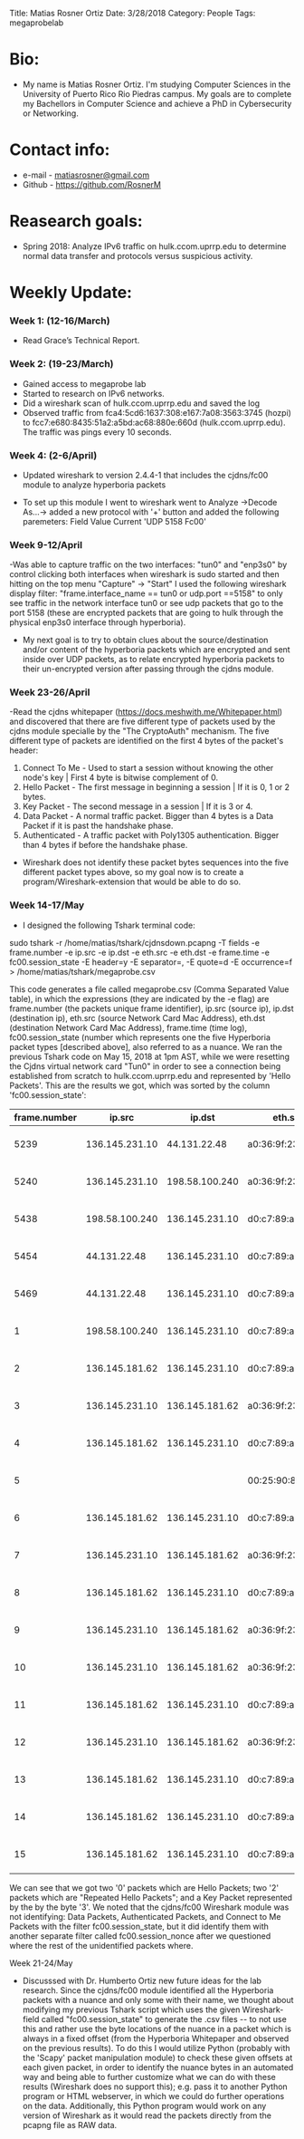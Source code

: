Title: Matias Rosner Ortiz
Date: 3/28/2018
Category: People
Tags: megaprobelab

# Bio: 
   - My name is Matias Rosner Ortiz. I'm studying Computer Sciences in the University of Puerto Rico Rio Piedras campus. My goals are to complete my Bachellors in Computer Science and achieve a PhD in Cybersecurity or Networking.
    
# Contact info:

   - e-mail - <matiasrosner@gmail.com>
   - Github - <https://github.com/RosnerM>
  
# Reasearch goals:

   - Spring 2018: Analyze IPv6 traffic on hulk.ccom.uprrp.edu to determine normal data transfer and protocols versus suspicious activity.
  

  
  
# Weekly Update:

### Week 1: (12-16/March)
- Read Grace’s Technical Report.

### Week 2: (19-23/March)
- Gained access to megaprobe lab
- Started to research on IPv6 networks.
- Did a wireshark scan of hulk.ccom.uprrp.edu and saved the log   
- Observed traffic from fca4:5cd6:1637:308:e167:7a08:3563:3745 (hozpi) to fcc7:e680:8435:51a2:a5bd:ac68:880e:660d (hulk.ccom.uprrp.edu). The traffic was pings every 10 seconds.

### Week 4: (2-6/April)
- Updated wireshark to version 2.4.4-1 that includes the cjdns/fc00 module to analyze hyperboria packets

- To set up this module I went to wireshark went to Analyze ->Decode As...-> 
added a new protocol with '+' button and added the following paremeters:
Field	Value	Current
'UDP		5158	Fc00'

### Week 9-12/April
-Was able to capture traffic on the two interfaces: "tun0" and "enp3s0" by control clicking both interfaces when wireshark is sudo started and then hitting on the top menu "Capture" -> "Start"
I used the following wireshark display filter:
"frame.interface_name == tun0 or udp.port ==5158"
to only see traffic in the network interface tun0 or see udp packets that go to the port 5158 (these are encrypted packets that are going to hulk through the physical enp3s0 interface through hyperboria). 

- My next goal is to try to obtain clues about the source/destination and/or content of the hyperboria packets which are encrypted and sent inside over UDP packets, as to relate encrypted hyperboria packets to their un-encrypted version after passing through the cjdns module.

### Week 23-26/April
-Read the cjdns whitepaper (https://docs.meshwith.me/Whitepaper.html) and discovered that there are five different type of packets used by the cjdns module specialle by the "The CryptoAuth" mechanism. The five different type of packets are identified on the first 4 bytes of the packet's header: 
1) Connect To Me - Used to start a session without knowing the other node's key | First 4 byte is bitwise complement of 0.
2) Hello Packet - The first message in beginning a session | If it is 0, 1 or 2 bytes.
3) Key Packet - The second message in a session | If it is 3 or 4.
4) Data Packet - A normal traffic packet. Bigger than 4 bytes is a Data Packet if it is past the handshake phase. 
5) Authenticated - A traffic packet with Poly1305 authentication. Bigger than 4 bytes if before the handshake phase.

- Wireshark does not identify these packet bytes sequences into the five different packet types above, so my goal now is to create a program/Wireshark-extension that would be able to do so.

### Week 14-17/May
- I designed the following Tshark terminal code:

sudo tshark -r /home/matias/tshark/cjdnsdown.pcapng -T fields -e frame.number -e ip.src -e ip.dst -e eth.src -e eth.dst -e frame.time -e fc00.session_state -E header=y -E separator=, -E quote=d -E occurrence=f > /home/matias/tshark/megaprobe.csv

This code generates a file called megaprobe.csv (Comma Separated Value table), in which the expressions (they are indicated by the -e flag) are frame.number (the packets unique frame identifier), ip.src (source ip), ip.dst (destination ip), eth.src (source Network Card Mac Address), eth.dst (destination Network Card Mac Address), frame.time (time log), fc00.session_state (number which represents one the five Hyperboria packet types [described above], also referred to as a nuance. We ran the previous Tshark code on May 15, 2018 at 1pm AST, while we were resetting the Cjdns virtual network card "Tun0" in order to see a connection being established from scratch to hulk.ccom.uprrp.edu and represented by 'Hello Packets'. 
This are the results we got, which was sorted by the column 'fc00.session_state':

| frame.number | ip.src         | ip.dst         | eth.src           | eth.dst           |              frame.time             | fc00.session_state |
|--------------|----------------|----------------|-------------------|-------------------|:-----------------------------------:|-------------------:|
| 5239         | 136.145.231.10 | 44.131.22.48   | a0:36:9f:23:e9:04 | d0:c7:89:a9:48:80 | May 15, 2018 13:02:48.322843648 AST |                  0 |
| 5240         | 136.145.231.10 | 198.58.100.240 | a0:36:9f:23:e9:04 | d0:c7:89:a9:48:80 | May 15, 2018 13:02:48.323943443 AST |                  0 |
| 5438         | 198.58.100.240 | 136.145.231.10 | d0:c7:89:a9:48:80 | a0:36:9f:23:e9:04 | May 15, 2018 13:02:48.433078232 AST |                  2 |
| 5454         | 44.131.22.48   | 136.145.231.10 | d0:c7:89:a9:48:80 | a0:36:9f:23:e9:04 | May 15, 2018 13:02:48.529487742 AST | 2                  |
| 5469         | 44.131.22.48   | 136.145.231.10 | d0:c7:89:a9:48:80 | a0:36:9f:23:e9:04 | May 15, 2018 13:02:48.717727841 AST | 3                  |
| 1            | 198.58.100.240 | 136.145.231.10 | d0:c7:89:a9:48:80 | a0:36:9f:23:e9:04 | May 15, 2018 13:02:39.757444072 AST |                    |
| 2            | 136.145.181.62 | 136.145.231.10 | d0:c7:89:a9:48:80 | a0:36:9f:23:e9:04 | May 15, 2018 13:02:39.757828051 AST |                    |
| 3            | 136.145.231.10 | 136.145.181.62 | a0:36:9f:23:e9:04 | d0:c7:89:a9:48:80 | May 15, 2018 13:02:39.757861850 AST |                    |
| 4            | 136.145.181.62 | 136.145.231.10 | d0:c7:89:a9:48:80 | a0:36:9f:23:e9:04 | May 15, 2018 13:02:39.757904373 AST |                    |
| 5            |                |                | 00:25:90:8e:b6:1c | ff:ff:ff:ff:ff:ff | May 15, 2018 13:02:39.760154001 AST |                    |
| 6            | 136.145.181.62 | 136.145.231.10 | d0:c7:89:a9:48:80 | a0:36:9f:23:e9:04 | May 15, 2018 13:02:39.772274059 AST |                    |
| 7            | 136.145.231.10 | 136.145.181.62 | a0:36:9f:23:e9:04 | d0:c7:89:a9:48:80 | May 15, 2018 13:02:39.772306587 AST |                    |
| 8            | 136.145.181.62 | 136.145.231.10 | d0:c7:89:a9:48:80 | a0:36:9f:23:e9:04 | May 15, 2018 13:02:39.772315015 AST |                    |
| 9            | 136.145.231.10 | 136.145.181.62 | a0:36:9f:23:e9:04 | d0:c7:89:a9:48:80 | May 15, 2018 13:02:39.772332489 AST |                    |
| 10           | 136.145.231.10 | 136.145.181.62 | a0:36:9f:23:e9:04 | d0:c7:89:a9:48:80 | May 15, 2018 13:02:39.772365424 AST |                    |
| 11           | 136.145.181.62 | 136.145.231.10 | d0:c7:89:a9:48:80 | a0:36:9f:23:e9:04 | May 15, 2018 13:02:39.772377093 AST |                    |
| 12           | 136.145.231.10 | 136.145.181.62 | a0:36:9f:23:e9:04 | d0:c7:89:a9:48:80 | May 15, 2018 13:02:39.772386619 AST |                    |
| 13           | 136.145.181.62 | 136.145.231.10 | d0:c7:89:a9:48:80 | a0:36:9f:23:e9:04 | May 15, 2018 13:02:39.772418334 AST |                    |
| 14           | 136.145.181.62 | 136.145.231.10 | d0:c7:89:a9:48:80 | a0:36:9f:23:e9:04 | May 15, 2018 13:02:39.772423995 AST |                    |
| 15           | 136.145.181.62 | 136.145.231.10 | d0:c7:89:a9:48:80 | a0:36:9f:23:e9:04 | May 15, 2018 13:02:39.772441420 AST |                    |

We can see that we got two '0' packets which are Hello Packets; two '2' packets which are "Repeated Hello Packets"; and a Key Packet represented by the by the byte '3'. We noted that the cjdns/fc00 Wireshark module was not identifying: Data Packets, Authenticated Packets, and Connect to Me Packets with the filter fc00.session_state, but it did identify them with another separate filter called fc00.session_nonce after we questioned where the rest of the unidentified packets where.



Week 21-24/May
- Discusssed with Dr. Humberto Ortiz new future ideas for the lab research. Since the cjdns/fc00 module identified all the Hyperboria packets with a nuance and only some with their name, we thought about modifying my previous Tshark script which uses the given Wireshark-field called "fc00.session_state" to generate the .csv files -- to not use this and rather use the byte locations of the nuance in a packet which is always in a fixed offset (from the Hyperboria Whitepaper and observed on the previous results). To do this I would utilize Python (probably with the 'Scapy' packet manipulation module) to check these given offsets at each given packet, in order to identify the nuance bytes in an automated way and being able to further customize what we can do with these results (Wireshark does no support this); e.g. pass it to another Python program or HTML webserver, in which we could do further operations on the data. Additionally, this Python program would work on any version of Wireshark as it would read the packets directly from the pcapng file as RAW data.
